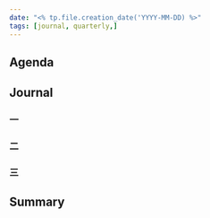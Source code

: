 ```yaml
---
date: "<% tp.file.creation_date('YYYY-MM-DD) %>"
tags: [journal, quarterly,]
---
```


## Agenda

## Journal
### 一
### 二
### 三

## Summary